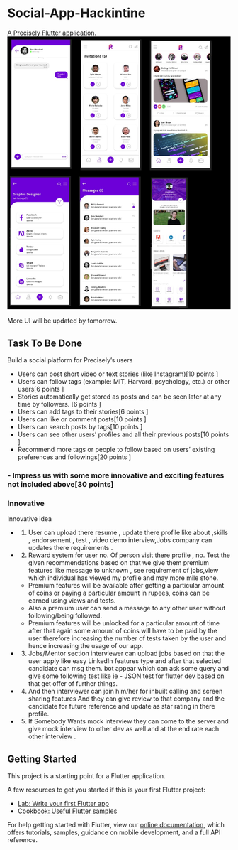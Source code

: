 # Social-App-Hackintine

A Precisely Flutter application.
![Image description](https://github.com/JapneetSingh28/Social-App/blob/master/UI/All%20Screens%20UI.jpeg)

More UI will be updated by tomorrow.

## Task To Be Done
Build a social platform for Precisely’s users
- Users can post short video or text stories (like Instagram)[10 points ]
- Users can follow tags (example: MIT, Harvard, psychology, etc.) or other users[6 points ]
- Stories automatically get stored as posts and can be seen later at any time by followers. [6 points ]
- Users can add tags to their stories[6 points ]
- Users can like or comment posts[10 points ]
- Users can search posts by tags[10 points ]
- Users can see other users’ profiles and all their previous posts[10 points ]
- Recommend more tags or people to follow based on users’ existing preferences and followings[20 points ]
### - Impress us with some more innovative and exciting features not included above[30 points]
### Innovative 

Innovative idea 
- 1. User can upload there resume , update there profile like about ,skills , endorsement , test , video demo interview,Jobs company can updates there requirements .

- 2. Reward system for user no. Of person visit there profile , no. Test the given recommendations based on that we give them premium features like message to unknown , see requirement of jobs,view which individual has viewed my profile and may more mile stone.
  - Premium features will be available after getting a particular amount of coins or paying a particular amount in rupees, coins can be earned using views and tests.
  - Also a premium user can send a message to any other user without following/being followed.
  - Premium features will be unlocked for a particular amount of time after that again some amount of coins will have to be paid   by the user therefore increasing the number of tests taken by the user and hence increasing the usage of our app.

- 3. Jobs/Mentor  section interviewer can upload jobs based on that the user apply like easy LinkedIn features type and after that  selected  candidate can msg them. bot appear which can  ask some query and give some following test like ie - JSON test for flutter dev based on that get offer of further things.

- 4. And then interviewer can join him/her for inbuilt calling and screen sharing features 
And they can give review to that company and the candidate for future  reference and update as star rating in there profile.

- 5. If Somebody Wants mock interview they can come to the server and give mock interview to other dev as well and at the end rate each other interview .




## Getting Started

This project is a starting point for a Flutter application.

A few resources to get you started if this is your first Flutter project:

- [Lab: Write your first Flutter app](https://flutter.dev/docs/get-started/codelab)
- [Cookbook: Useful Flutter samples](https://flutter.dev/docs/cookbook)

For help getting started with Flutter, view our
[online documentation](https://flutter.dev/docs), which offers tutorials,
samples, guidance on mobile development, and a full API reference.


